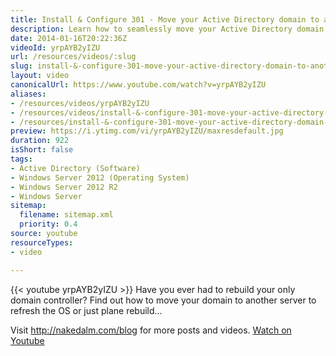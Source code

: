 ```yaml
---
title: Install & Configure 301 - Move your Active Directory domain to another server
description: Learn how to seamlessly move your Active Directory domain to a new server, perfect for OS refreshes or rebuilding your domain controller.
date: 2014-01-16T20:22:36Z
videoId: yrpAYB2yIZU
url: /resources/videos/:slug
slug: install-&-configure-301-move-your-active-directory-domain-to-another-server
layout: video
canonicalUrl: https://www.youtube.com/watch?v=yrpAYB2yIZU
aliases:
- /resources/videos/yrpAYB2yIZU
- /resources/videos/install-&-configure-301-move-your-active-directory-domain-to-another-server
- /resources/install-&-configure-301-move-your-active-directory-domain-to-another-server
preview: https://i.ytimg.com/vi/yrpAYB2yIZU/maxresdefault.jpg
duration: 922
isShort: false
tags:
- Active Directory (Software)
- Windows Server 2012 (Operating System)
- Windows Server 2012 R2
- Windows Server
sitemap:
  filename: sitemap.xml
  priority: 0.4
source: youtube
resourceTypes:
- video

---
```

{{< youtube yrpAYB2yIZU >}} 
 Have you ever had to rebuild your only domain controller? Find out how to move your domain to another server to refresh the OS or just plane rebuild...

Visit http://nakedalm.com/blog for more posts and videos. 
 [Watch on Youtube](https://www.youtube.com/watch?v=yrpAYB2yIZU)
